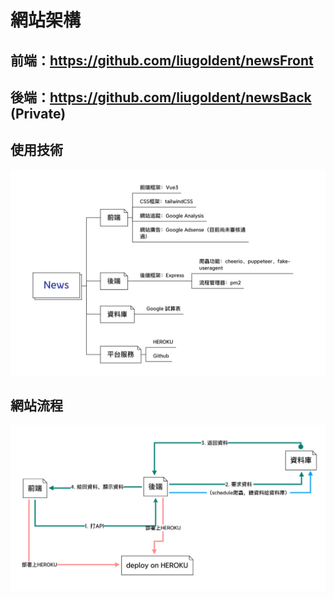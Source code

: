 # 網站架構
## 前端：https://github.com/liugoldent/newsFront
## 後端：https://github.com/liugoldent/newsBack (Private)

## 使用技術
![tech](./public/tech.png)
## 網站流程
![tech](./public/process.png)
